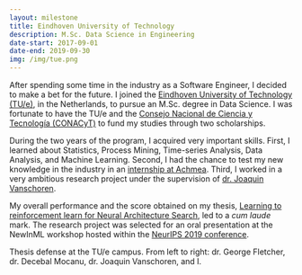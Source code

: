 ```yaml
---
layout: milestone
title: Eindhoven University of Technology
description: M.Sc. Data Science in Engineering
date-start: 2017-09-01
date-end: 2019-09-30
img: /img/tue.png
---
```


After spending some time in the industry as a Software Engineer, I decided to make a bet for the future. I joined the <a href="http://www.tue.nl/en" target="_blank">Eindhoven University of Technology (TU/e)</a>, in the Netherlands, to pursue an M.Sc. degree in Data Science. I was fortunate to have the TU/e and the <a href="https://www.conacyt.gob.mx" target="_blank">Consejo Nacional de Ciencia y Tecnología (CONACyT)</a> to fund my studies through two scholarships.
 
During the two years of the program, I acquired very important skills. First, I learned about Statistics, Process Mining, Time-series Analysis, Data Analysis, and Machine Learning. Second, I had the chance to test my new knowledge in the industry in an <a href="{{ site.baseurl }}/resume/cv-v-achmea/">internship at Achmea</a>. Third, I worked in a very ambitious research project under the supervision of <a href="https://joaquinvanschoren.github.io" target="_blank">dr. Joaquin Vanschoren</a>.

My overall performance and the score obtained on my thesis, <a href="https://arxiv.org/abs/1911.03769" target="_blank">Learning to reinforcement learn for Neural Architecture Search</a>, led to a *cum laude* mark. The research project was selected for an oral presentation at the NewInML workshop hosted within the <a href="https://nips.cc/Conferences/2019" target="_blank">NeurIPS 2019 conference</a>.

<div class="img_row">
	<img class="col three" src="{{ site.baseurl }}/img/pic-tue-thesis.jpg" alt="" title="Thesis defense at TU/e"/>
</div>
<div class="col three caption">
	Thesis defense at the TU/e campus. From left to right: dr. George Fletcher, dr. Decebal Mocanu, dr. Joaquin Vanschoren, and I.
</div>

